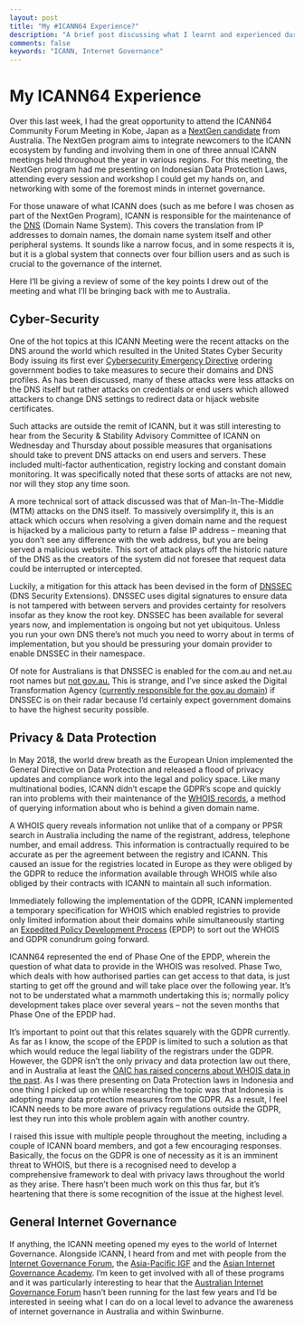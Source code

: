 ```yaml
---
layout: post
title: "My #ICANN64 Experience?"
description: "A brief post discussing what I learnt and experienced during my time at ICANN64 in Kobe."
comments: false
keywords: "ICANN, Internet Governance"
---
```


# My ICANN64 Experience

Over this last week, I had the great opportunity to attend the ICANN64 Community Forum Meeting in Kobe, Japan as a [NextGen candidate](https://www.icann.org/news/announcement-2018-11-09-en) from Australia. The NextGen program aims to integrate newcomers to the ICANN ecosystem by funding and involving them in one of three annual ICANN meetings held throughout the year in various regions. For this meeting, the NextGen program had me presenting on Indonesian Data Protection Laws, attending every session and workshop I could get my hands on, and networking with some of the foremost minds in internet governance.

For those unaware of what ICANN does (such as me before I was chosen as part of the NextGen Program), ICANN is responsible for the maintenance of the [DNS](https://en.wikipedia.org/wiki/Domain_Name_System) (Domain Name System). This covers the translation from IP addresses to domain names, the domain name system itself and other peripheral systems. It sounds like a narrow focus, and in some respects it is, but it is a global system that connects over four billion users and as such is crucial to the governance of the internet.

Here I’ll be giving a review of some of the key points I drew out of the meeting and what I’ll be bringing back with me to Australia.

## Cyber-Security

One of the hot topics at this ICANN Meeting were the recent attacks on the DNS around the world which resulted in the United States Cyber Security Body issuing its first ever [Cybersecurity Emergency Directive](https://cyber.dhs.gov/ed/19-01/) ordering government bodies to take measures to secure their domains and DNS profiles. As has been discussed, many of these attacks were less attacks on the DNS itself but rather attacks on credentials or end users which allowed attackers to change DNS settings to redirect data or hijack website certificates.

Such attacks are outside the remit of ICANN, but it was still interesting to hear from the Security & Stability Advisory Committee of ICANN on Wednesday and Thursday about possible measures that organisations should take to prevent DNS attacks on end users and servers. These included multi-factor authentication, registry locking and constant domain monitoring. It was specifically noted that these sorts of attacks are not new, nor will they stop any time soon.

A more technical sort of attack discussed was that of Man-In-The-Middle (MTM) attacks on the DNS itself. To massively oversimplify it, this is an attack which occurs when resolving a given domain name and the request is hijacked by a malicious party to return a false IP address – meaning that you don’t see any difference with the web address, but you are being served a malicious website. This sort of attack plays off the historic nature of the DNS as the creators of the system did not foresee that request data could be interrupted or intercepted.

Luckily, a mitigation for this attack has been devised in the form of [DNSSEC](https://www.dnssec.net/) (DNS Security Extensions). DNSSEC uses digital signatures to ensure data is not tampered with between servers and provides certainty for resolvers insofar as they know the root key. DNSSEC has been available for several years now, and implementation is ongoing but not yet ubiquitous. Unless you run your own DNS there’s not much you need to worry about in terms of implementation, but you should be pressuring your domain provider to enable DNSSEC in their namespace.

Of note for Australians is that DNSSEC is enabled for the com.au and net.au root names but [not gov.au.](https://viewdns.info/dnssec/?domain=gov.au) This is strange, and I’ve since asked the Digital Transformation Agency ([currently responsible for the gov.au domain](https://www.dta.gov.au/blogs/discovery-playback-domain-name-administration)) if DNSSEC is on their radar because I’d certainly expect government domains to have the highest security possible.

## Privacy & Data Protection

In May 2018, the world drew breath as the European Union implemented the General Directive on Data Protection and released a flood of privacy updates and compliance work into the legal and policy space. Like many multinational bodies, ICANN didn’t escape the GDPR’s scope and quickly ran into problems with their maintenance of the [WHOIS records](https://whois.icann.org/en/about-whois), a method of querying information about who is behind a given domain name.

A WHOIS query reveals information not unlike that of a company or PPSR search in Australia including the name of the registrant, address, telephone number, and email address. This information is contractually required to be accurate as per the agreement between the registry and ICANN. This caused an issue for the registries located in Europe as they were obliged by the GDPR to reduce the information available through WHOIS while also obliged by their contracts with ICANN to maintain all such information.

Immediately following the implementation of the GDPR, ICANN implemented a temporary specification for WHOIS which enabled registries to provide only limited information about their domains while simultaneously starting an [Expedited Policy Development Process](https://community.icann.org/display/EOTSFGRD/EPDP+on+the+Temporary+Specification+for+gTLD+Registration+Data) (EPDP) to sort out the WHOIS and GDPR conundrum going forward.

ICANN64 represented the end of Phase One of the EPDP, wherein the question of what data to provide in the WHOIS was resolved. Phase Two, which deals with how authorised parties can get access to that data, is just starting to get off the ground and will take place over the following year. It’s not to be understated what a mammoth undertaking this is; normally policy development takes place over several years – not the seven months that Phase One of the EPDP had.

It’s important to point out that this relates squarely with the GDPR currently. As far as I know, the scope of the EPDP is limited to such a solution as that which would reduce the legal liability of the registrars under the GDPR. However, the GDPR isn’t the only privacy and data protection law out there, and in Australia at least the [OAIC has raised concerns about WHOIS data in the past](https://www.oaic.gov.au/engage-with-us/submissions/whois-policy-review-for-the-au-domain). As I was there presenting on Data Protection laws in Indonesia and one thing I picked up on while researching the topic was that Indonesia is adopting many data protection measures from the GDPR. As a result, I feel ICANN needs to be more aware of privacy regulations outside the GDPR, lest they run into this whole problem again with another country.

I raised this issue with multiple people throughout the meeting, including a couple of ICANN board members, and got a few encouraging responses. Basically, the focus on the GDPR is one of necessity as it is an imminent threat to WHOIS, but there is a recognised need to develop a comprehensive framework to deal with privacy laws throughout the world as they arise. There hasn’t been much work on this thus far, but it’s heartening that there is some recognition of the issue at the highest level.

## General Internet Governance

If anything, the ICANN meeting opened my eyes to the world of Internet Governance. Alongside ICANN, I heard from and met with people from the [Internet Governance Forum](https://intgovforum.org/multilingual/), the [Asia-Pacific IGF](https://www.aprigf.asia/) and the [Asian Internet Governance Academy](https://www.facebook.com/ap.ig.academy/). I’m keen to get involved with all of these programs and it was particularly interesting to hear that the [Australian Internet Governance Forum](https://www.igf.org.au/) hasn’t been running for the last few years and I’d be interested in seeing what I can do on a local level to advance the awareness of internet governance in Australia and within Swinburne.